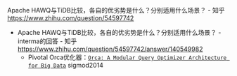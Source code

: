 
Apache HAWQ与TiDB比较，各自的优劣势是什么？分别适用什么场景？ - 知乎 https://www.zhihu.com/question/54597742
- Apache HAWQ与TiDB比较，各自的优劣势是什么？分别适用什么场景？ - interma的回答 - 知乎 https://www.zhihu.com/question/54597742/answer/140549982
  * Pivotal Orca优化器：[`Orca: A Modular Query Optimizer Architecture for Big Data`](https://15721.courses.cs.cmu.edu/spring2017/papers/15-optimizer2/p337-soliman.pdf) sigmod2014
